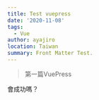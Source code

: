 ```yaml
---
title: Test vuepress
date: '2020-11-08'
tags: 
  - Vue
author: ayajiro
location: Taiwan
summary: Front Matter Test.
---
```


> 第一篇VuePress

會成功嗎？